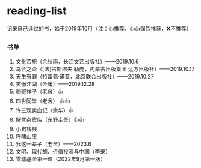 # reading-list
记录自己读过的书，始于2019年10月（注：👍推荐，👍👍强烈推荐，❌不推荐）

### 书单
1. 文化苦旅（余秋雨，长江文艺出版社）——2019.10.6
2. 乌合之众（[法]古斯塔夫·勒庞，内蒙古出版集团 远方出版社）——2019.10.17
3. 天生有罪（特雷弗·诺亚，北京联合出版社）——2019.10.27
4. 笑傲江湖（金庸）——2019.12.28
5. 骆驼祥子（老舍）👍
6. 四世同堂（老舍） 👍👍 
7. 许三观卖血记（余华）👍
8. 解忧杂货店（东野圭吾）👍👍
9. 小狗钱钱
10. 呼啸山庄
11. 我这一辈子（老舍）——2023.6
12. 文明、现代胡、价值投资与中国（李录）
13. 雪球基金第一课（2022年9月第一版）

